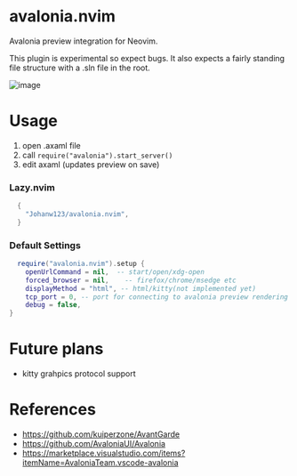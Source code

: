 # avalonia.nvim
Avalonia preview integration for Neovim.

This plugin is experimental so expect bugs. It also expects a fairly standing file structure with a .sln file in the root.

![image](https://github.com/Johanw123/avalonia.nvim/assets/5846087/2e7e066d-9056-4d97-bd41-33e7b9c7e0fb)

# Usage
1. open .axaml file
2. call `require("avalonia").start_server()` 
3. edit axaml (updates preview on save)

### Lazy.nvim
```lua
  {
    "Johanw123/avalonia.nvim",
  }
```

### Default Settings
```lua
  require("avalonia.nvim").setup {
    openUrlCommand = nil,  -- start/open/xdg-open
    forced_browser = nil,    -- firefox/chrome/msedge etc
    displayMethod = "html", -- html/kitty(not implemented yet)
    tcp_port = 0, -- port for connecting to avalonia preview rendering process, leave as 0 to let OS decide
    debug = false,
}
```
# Future plans
- kitty grahpics protocol support

# References
- https://github.com/kuiperzone/AvantGarde
- https://github.com/AvaloniaUI/Avalonia
- https://marketplace.visualstudio.com/items?itemName=AvaloniaTeam.vscode-avalonia
